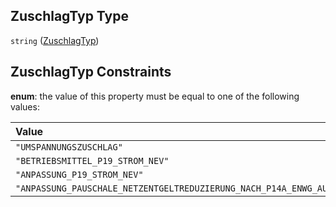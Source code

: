 ## ZuschlagTyp Type

`string` ([ZuschlagTyp](zuschlagtyp.md))

## ZuschlagTyp Constraints

**enum**: the value of this property must be equal to one of the following values:

| Value                                                                           | Explanation |
| :------------------------------------------------------------------------------ | :---------- |
| `"UMSPANNUNGSZUSCHLAG"`                                                         |             |
| `"BETRIEBSMITTEL_P19_STROM_NEV"`                                                |             |
| `"ANPASSUNG_P19_STROM_NEV"`                                                     |             |
| `"ANPASSUNG_PAUSCHALE_NETZENTGELTREDUZIERUNG_NACH_P14A_ENWG_AUF_HOEHE_DER_NNE"` |             |
